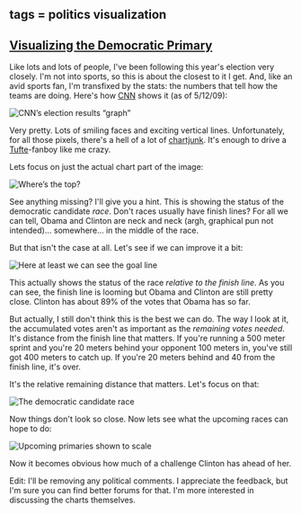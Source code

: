 tags = politics visualization
---

## [Visualizing the Democratic Primary](http://journal.stuffwithstuff.com/2008/05/12/visualizing-the-democratic-primary/ "Visualizing the Democratic Primary")

Like lots and lots of people, I've been following this year's election very
closely. I'm not into sports, so this is about the closest to it I get. And,
like an avid sports fan, I'm transfixed by the stats: the numbers that tell
how the teams are doing. Here's how [CNN](http://www.cnn.com/ELECTION/2008/) shows it (as of 5/12/09):


![CNN’s election results “graph”](http://journal.stuffwithstuff.com/wp-content/uploads/2008/05/cnn.png)


Very pretty. Lots of smiling faces and exciting vertical lines. Unfortunately,
for all those pixels, there's a hell of a lot of [chartjunk](http://en.wikipedia.org/wiki/Chartjunk). It's enough
to drive a [Tufte](http://www.edwardtufte.com/tufte/newet)-fanboy like me crazy.


Lets focus on just the actual chart part of the image:

![Where’s the top?](http://journal.stuffwithstuff.com/wp-content/uploads/2008/05/cnn-bars.png)


See anything missing? I'll give you a hint. This is showing the status of the
democratic candidate _race_. Don't races usually have finish lines? For all we
can tell, Obama and Clinton are neck and neck (argh, graphical pun not
intended)… somewhere… in the middle of the race.

But that isn't the case at all. Let's see if we can improve it a bit:

![Here at least we can see the goal line](http://journal.stuffwithstuff.com/wp-content/uploads/2008/05/ok-graph.png)


This actually shows the status of the race _relative to the finish line_. As
you can see, the finish line is looming but Obama and Clinton are still pretty
close. Clinton has about 89% of the votes that Obama has so far.

But actually, I still don't think this is the best we can do. The way I look
at it, the accumulated votes aren't as important as the _remaining votes
needed_. It's distance from the finish line that matters. If you're running a
500 meter sprint and you're 20 meters behind your opponent 100 meters in,
you've still got 400 meters to catch up. If you're 20 meters behind and 40
from the finish line, it's over.

It's the relative remaining distance that matters. Let's focus on that:

![The democratic candidate race](http://journal.stuffwithstuff.com/wp-content/uploads/2008/05/better-graph.png)


Now things don't look so close. Now lets see what the upcoming races can hope
to do:

![Upcoming primaries shown to scale](http://journal.stuffwithstuff.com/wp-content/uploads/2008/05/upcoming-graph.png)


Now it becomes obvious how much of a challenge Clinton has ahead of her.

Edit: I'll be removing any political comments. I appreciate the feedback, but
I'm sure you can find better forums for that. I'm more interested in
discussing the charts themselves.
